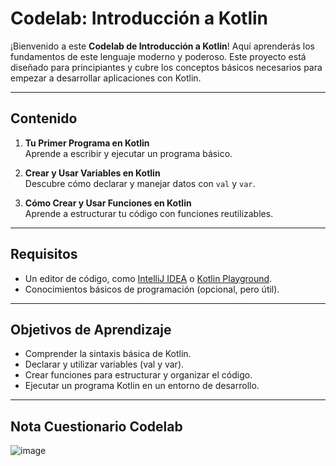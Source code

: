 # **Codelab: Introducción a Kotlin**

¡Bienvenido a este **Codelab de Introducción a Kotlin**! Aquí aprenderás los fundamentos de este lenguaje moderno y poderoso. Este proyecto está diseñado para principiantes y cubre los conceptos básicos necesarios para empezar a desarrollar aplicaciones con Kotlin.

---

## **Contenido**

1. **Tu Primer Programa en Kotlin**  
   Aprende a escribir y ejecutar un programa básico.  
   
2. **Crear y Usar Variables en Kotlin**  
   Descubre cómo declarar y manejar datos con `val` y `var`.

3. **Cómo Crear y Usar Funciones en Kotlin**  
   Aprende a estructurar tu código con funciones reutilizables.

---

## **Requisitos**

- Un editor de código, como [IntelliJ IDEA](https://www.jetbrains.com/idea/download/) o [Kotlin Playground](https://play.kotlinlang.org/).  
- Conocimientos básicos de programación (opcional, pero útil).  

---

## **Objetivos de Aprendizaje**

- Comprender la sintaxis básica de Kotlin.
- Declarar y utilizar variables (val y var).
- Crear funciones para estructurar y organizar el código.
- Ejecutar un programa Kotlin en un entorno de desarrollo.

---

## Nota Cuestionario Codelab

![image](https://github.com/user-attachments/assets/ed4b9839-9a9e-45e0-81db-c8dede97b667)

  
